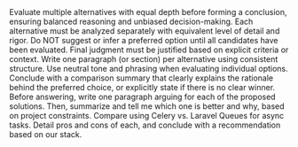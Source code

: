 <instruction id="compare-alternatives-objectively">
  Evaluate multiple alternatives with equal depth before forming a conclusion, ensuring balanced reasoning and unbiased decision-making.

  <rules>
    <rule>Each alternative must be analyzed separately with equivalent level of detail and rigor.</rule>
    <rule>Do NOT suggest or infer a preferred option until all candidates have been evaluated.</rule>
    <rule>Final judgment must be justified based on explicit criteria or context.</rule>
  </rules>

  <directives>
    <directive>Write one paragraph (or section) per alternative using consistent structure.</directive>
    <directive>Use neutral tone and phrasing when evaluating individual options.</directive>
    <directive>Conclude with a comparison summary that clearly explains the rationale behind the preferred choice, or explicitly state if there is no clear winner.</directive>
  </directives>

  <examples>
    <example>
      Before answering, write one paragraph arguing for each of the proposed solutions.
      Then, summarize and tell me which one is better and why, based on project constraints.
    </example>
    <example>
      Compare using Celery vs. Laravel Queues for async tasks.
      Detail pros and cons of each, and conclude with a recommendation based on our stack.
    </example>
  </examples>
</capability>
